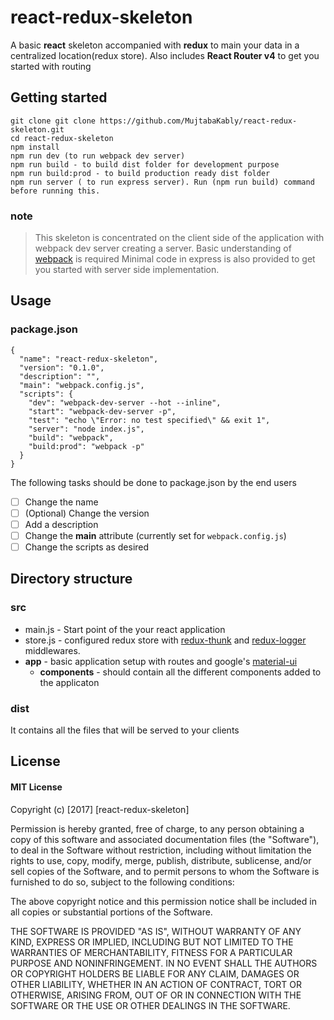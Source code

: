 # react-redux-skeleton
A basic **react** skeleton accompanied with **redux** to main your data in a centralized location(redux store). Also includes **React Router v4** to get you started with routing

## Getting started

```
git clone git clone https://github.com/MujtabaKably/react-redux-skeleton.git
cd react-redux-skeleton
npm install
npm run dev (to run webpack dev server)
npm run build - to build dist folder for development purpose
npm run build:prod - to build production ready dist folder
npm run server ( to run express server). Run (npm run build) command before running this.
```

### note
> This skeleton is concentrated on the client side of the application with webpack dev server creating a server.
> Basic understanding of [webpack](https://webpack.js.org/) is required
> Minimal code in express is also provided to get you started with server side implementation. 


## Usage

### package.json
```
{
  "name": "react-redux-skeleton",
  "version": "0.1.0",
  "description": "",
  "main": "webpack.config.js",
  "scripts": {
    "dev": "webpack-dev-server --hot --inline",
    "start": "webpack-dev-server -p",
    "test": "echo \"Error: no test specified\" && exit 1",
    "server": "node index.js",
    "build": "webpack",
    "build:prod": "webpack -p"
  }
}
```
The following tasks should be done to package.json by the end users
- [ ] Change the name
- [ ] \(Optional) Change the version
- [ ] Add a description
- [ ] Change the **main** attribute (currently set for `webpack.config.js`)
- [ ] Change the scripts as desired

## Directory structure
### src 
* main.js - Start point of the your react application
* store.js - configured redux store with [redux-thunk](https://www.npmjs.com/package/redux-thunk) and [redux-logger](https://www.npmjs.com/package/redux-logger) middlewares.
* **app** - basic application setup with routes and google's [material-ui](http://www.material-ui.com/#/) 
    * **components** - should contain all the different components added to the applicaton

### dist
It contains all the files that will be served to your clients 

## License
#### MIT License

Copyright (c) [2017] [react-redux-skeleton]

Permission is hereby granted, free of charge, to any person obtaining a copy
of this software and associated documentation files (the "Software"), to deal
in the Software without restriction, including without limitation the rights
to use, copy, modify, merge, publish, distribute, sublicense, and/or sell
copies of the Software, and to permit persons to whom the Software is
furnished to do so, subject to the following conditions:

The above copyright notice and this permission notice shall be included in all
copies or substantial portions of the Software.

THE SOFTWARE IS PROVIDED "AS IS", WITHOUT WARRANTY OF ANY KIND, EXPRESS OR
IMPLIED, INCLUDING BUT NOT LIMITED TO THE WARRANTIES OF MERCHANTABILITY,
FITNESS FOR A PARTICULAR PURPOSE AND NONINFRINGEMENT. IN NO EVENT SHALL THE
AUTHORS OR COPYRIGHT HOLDERS BE LIABLE FOR ANY CLAIM, DAMAGES OR OTHER
LIABILITY, WHETHER IN AN ACTION OF CONTRACT, TORT OR OTHERWISE, ARISING FROM,
OUT OF OR IN CONNECTION WITH THE SOFTWARE OR THE USE OR OTHER DEALINGS IN THE
SOFTWARE.
